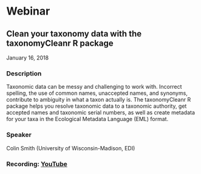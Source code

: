 # Webinar

## Clean your taxonomy data with the taxonomyCleanr R package

January 16, 2018

### Description

Taxonomic data can be messy and challenging to work with. Incorrect spelling, the use of common names, unaccepted names, and synonyms, contribute to ambiguity in what a taxon actually is. The taxonomyCleanr R package helps you resolve taxonomic data to a taxonomic authority, get accepted names and taxonomic serial numbers, as well as create metadata for your taxa in the Ecological Metadata Language (EML) format.

### Speaker

Colin Smith (University of Wisconsin-Madison, EDI)

### Recording: [YouTube](https://youtu.be/zNhe7JXZf44)

<!-- Webinars -->

